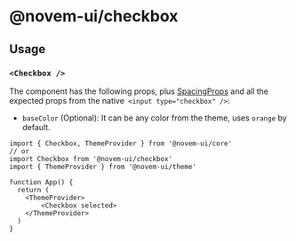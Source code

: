 # @novem-ui/checkbox

## Usage

### `<Checkbox />`

The component has the following props, plus [SpacingProps](../base/src/spacing/README.md) and all the expected props from the native` <input type="checkbox" />`:

- `baseColor` (Optional): It can be any color from the theme, uses `orange` by default.

```tsx
import { Checkbox, ThemeProvider } from '@novem-ui/core'
// or
import Checkbox from '@novem-ui/checkbox'
import { ThemeProvider } from '@novem-ui/theme'

function App() {
  return (
    <ThemeProvider>
        <Checkbox selected>
    </ThemeProvider>
  )
}
```
